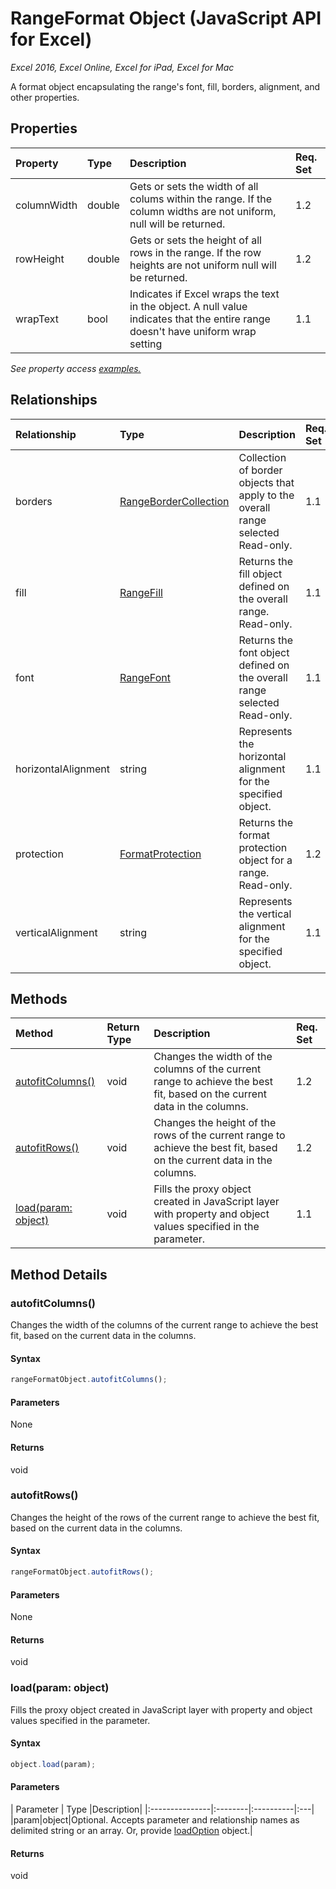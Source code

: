 # RangeFormat Object (JavaScript API for Excel)

_Excel 2016, Excel Online, Excel for iPad, Excel for Mac_

A format object encapsulating the range's font, fill, borders, alignment, and other properties.

## Properties

| Property	   | Type	|Description| Req. Set|
|:---------------|:--------|:----------|:----|
|columnWidth|double|Gets or sets the width of all colums within the range. If the column widths are not uniform, null will be returned.|1.2||
|rowHeight|double|Gets or sets the height of all rows in the range. If the row heights are not uniform null will be returned.|1.2||
|wrapText|bool|Indicates if Excel wraps the text in the object. A null value indicates that the entire range doesn't have uniform wrap setting|1.1||

_See property access [examples.](#property-access-examples)_

## Relationships
| Relationship | Type	|Description| Req. Set|
|:---------------|:--------|:----------|:----|
|borders|[RangeBorderCollection](rangebordercollection.md)|Collection of border objects that apply to the overall range selected Read-only.|1.1||
|fill|[RangeFill](rangefill.md)|Returns the fill object defined on the overall range. Read-only.|1.1||
|font|[RangeFont](rangefont.md)|Returns the font object defined on the overall range selected Read-only.|1.1||
|horizontalAlignment|string|Represents the horizontal alignment for the specified object.|1.1||
|protection|[FormatProtection](formatprotection.md)|Returns the format protection object for a range. Read-only.|1.2||
|verticalAlignment|string|Represents the vertical alignment for the specified object.|1.1||

## Methods

| Method		   | Return Type	|Description| Req. Set|
|:---------------|:--------|:----------|:----|
|[autofitColumns()](#autofitcolumns)|void|Changes the width of the columns of the current range to achieve the best fit, based on the current data in the columns.|1.2|
|[autofitRows()](#autofitrows)|void|Changes the height of the rows of the current range to achieve the best fit, based on the current data in the columns.|1.2|
|[load(param: object)](#loadparam-object)|void|Fills the proxy object created in JavaScript layer with property and object values specified in the parameter.|1.1|

## Method Details


### autofitColumns()
Changes the width of the columns of the current range to achieve the best fit, based on the current data in the columns.

#### Syntax
```js
rangeFormatObject.autofitColumns();
```

#### Parameters
None

#### Returns
void

### autofitRows()
Changes the height of the rows of the current range to achieve the best fit, based on the current data in the columns.

#### Syntax
```js
rangeFormatObject.autofitRows();
```

#### Parameters
None

#### Returns
void

### load(param: object)
Fills the proxy object created in JavaScript layer with property and object values specified in the parameter.

#### Syntax
```js
object.load(param);
```

#### Parameters
| Parameter	   | Type	|Description|
|:---------------|:--------|:----------|:---|
|param|object|Optional. Accepts parameter and relationship names as delimited string or an array. Or, provide [loadOption](loadoption.md) object.|

#### Returns
void
